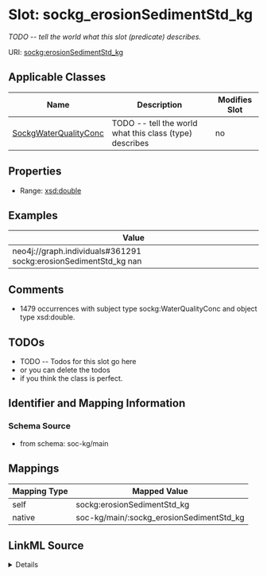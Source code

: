 

# Slot: sockg_erosionSedimentStd_kg


_TODO -- tell the world what this slot (predicate) describes._





URI: [sockg:erosionSedimentStd_kg](http://www.semanticweb.org/sockg/ontologies/2024/0/soil-carbon-ontology/erosionSedimentStd_kg)



<!-- no inheritance hierarchy -->





## Applicable Classes

| Name | Description | Modifies Slot |
| --- | --- | --- |
| [SockgWaterQualityConc](../classes/SockgWaterQualityConc.md) | TODO -- tell the world what this class (type) describes |  no  |







## Properties

* Range: [xsd:double](http://www.w3.org/2001/XMLSchema#double)






## Examples

| Value |
| --- |
| neo4j://graph.individuals#361291 sockg:erosionSedimentStd_kg nan |

## Comments

* 1479 occurrences with subject type sockg:WaterQualityConc and object type xsd:double.

## TODOs

* TODO -- Todos for this slot go here
* or you can delete the todos
* if you think the class is perfect.

## Identifier and Mapping Information







### Schema Source


* from schema: soc-kg/main




## Mappings

| Mapping Type | Mapped Value |
| ---  | ---  |
| self | sockg:erosionSedimentStd_kg |
| native | soc-kg/main/:sockg_erosionSedimentStd_kg |




## LinkML Source

<details>
```yaml
name: sockg_erosionSedimentStd_kg
description: TODO -- tell the world what this slot (predicate) describes.
todos:
- TODO -- Todos for this slot go here
- or you can delete the todos
- if you think the class is perfect.
comments:
- 1479 occurrences with subject type sockg:WaterQualityConc and object type xsd:double.
examples:
- value: neo4j://graph.individuals#361291 sockg:erosionSedimentStd_kg nan
from_schema: soc-kg/main
rank: 1000
slot_uri: sockg:erosionSedimentStd_kg
alias: sockg_erosionSedimentStd_kg
domain_of:
- sockg_WaterQualityConc
range: double

```
</details>